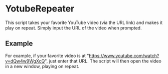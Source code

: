 # YotubeRepeater
This script takes your favorite YouTube video (via the URL link) and makes it play on repeat.
Simply input the URL of the video when prompted.

## Example
 For example, if your favorite video is at "https://www.youtube.com/watch?v=dQw4w9WgXcQ", just enter that URL.
 The script will then open the video in a new window, playing on repeat.
